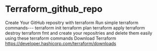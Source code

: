 # Terraform_github_repo
Create Your GitHub repositry with terraform
Run simple terraform commands---
terraform init
terraform plan
terraform apply
terraform destroy
terraform fmt
and create your repositries and delete them easily using these terraform commands
Download Terraform https://developer.hashicorp.com/terraform/downloads
